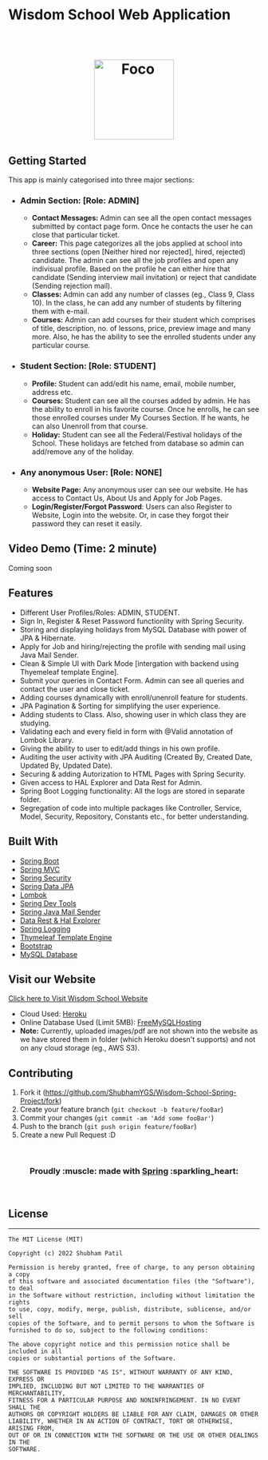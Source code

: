 # Wisdom School Web Application
<h1 align="center">
  <br>
  <img src="https://user-images.githubusercontent.com/33577947/180727734-36effef4-9847-4689-bb29-a52ffd319bd5.png" alt="Foco" height="160" width="160">
</h1>

## Getting Started
This app is mainly categorised into three major sections:
* ### Admin Section: [Role: ADMIN]
  - **Contact Messages:** Admin can see all the open contact messages submitted by contact page form. Once he contacts the user he can close that particular ticket. 
  - **Career:** This page categorizes all the jobs applied at school into three sections (open [Neither hired nor rejected], hired, rejected) candidate. The admin can see all the job profiles and open any indivisual profile. Based on the profile he can either hire that candidate (Sending interview mail invitation) or reject that candidate (Sending rejection mail).
  - **Classes:** Admin can add any number of classes (eg., Class 9, Class 10). In the class, he can add any number of students by filtering them with e-mail.
  - **Courses:** Admin can add courses for their student which comprises of title, description, no. of lessons, price, preview image and many more. Also, he has the ability to see the enrolled students under any particular course. 
* ### Student Section: [Role: STUDENT]
  - **Profile:** Student can add/edit his name, email, mobile number, address etc. 
  - **Courses:** Student can see all the courses added by admin. He has the ability to enroll in his favorite course. Once he enrolls, he can see those enrolled courses under My Courses Section. If he wants, he can also Unenroll from that course.
  - **Holiday:** Student can see all the Federal/Festival holidays of the School. These holidays are fetched from database so admin can add/remove any of the holiday.
* ### Any anonymous User: [Role: NONE]
  - **Website Page:** Any anonymous user can see our website. He has access to Contact Us, About Us and Apply for Job Pages.
  - **Login/Register/Forgot Password**: Users can also Register to Website, Login into the website. Or, in case they forgot their password they can reset it easily.

## Video Demo (Time: 2 minute)
Coming soon

## Features
* Different User Profiles/Roles: ADMIN, STUDENT.
* Sign In, Register & Reset Password functionlity with Spring Security.
* Storing and displaying holidays from MySQL Database with power of JPA & Hibernate.
* Apply for Job and hiring/rejecting the profile with sending mail using Java Mail Sender.
* Clean & Simple UI with Dark Mode [intergation with backend using Thyemeleaf template Engine].
* Submit your queries in Contact Form. Admin can see all queries and contact the user and close ticket.
* Adding courses dynamically with enroll/unenroll feature for students.
* JPA Pagination & Sorting for simplifying the user experience.
* Adding students to Class. Also, showing user in which class they are studying.
* Validating each and every field in form with @Valid annotation of Lombok Library.
* Giving the ability to user to edit/add things in his own profile.
* Auditing the user activity with JPA Auditing (Created By, Created Date, Updated By, Updated Date).
* Securing & adding Autorization to HTML Pages with Spring Security.
* Given access to HAL Explorer and Data Rest for Admin.
* Spring Boot Logging functionality: All the logs are stored in separate folder.
* Segregation of code into multiple packages like Controller, Service, Model, Security, Repository, Constants etc., for better understanding.

## Built With
- [Spring Boot](https://spring.io/projects/spring-boot)
- [Spring MVC](https://docs.spring.io/spring-framework/docs/3.2.x/spring-framework-reference/html/mvc.html)
- [Spring Security](https://spring.io/projects/spring-security)
- [Spring Data JPA](https://spring.io/projects/spring-data-jpa)
- [Lombok](https://projectlombok.org/)
- [Spring Dev Tools](https://docs.spring.io/spring-boot/docs/1.5.16.RELEASE/reference/html/using-boot-devtools.html)
- [Spring Java Mail Sender](https://docs.spring.io/spring-framework/docs/3.0.x/spring-framework-reference/html/mail.html)
- [Data Rest & Hal Explorer](https://docs.spring.io/spring-data/rest/docs/current/reference/html/)
- [Spring Logging](https://docs.spring.io/spring-boot/docs/2.1.13.RELEASE/reference/html/boot-features-logging.html)
- [Thymeleaf Template Engine](https://www.thymeleaf.org/)
- [Bootstrap](https://getbootstrap.com/)
- [MySQL Database](https://www.mysql.com/)

## Visit our Website
[Click here to Visit Wisdom School Website](https://wisdomschool-spring-shubhamygs.herokuapp.com/)
- Cloud Used: [Heroku](https://www.heroku.com/)
- Online Database Used (Limit 5MB): [FreeMySQLHosting](https://www.freemysqlhosting.net/)
- **Note:** Currently, uploaded images/pdf are not shown into the website as we have stored them in folder (which Heroku doesn't supports) and not on any cloud storage (eg., AWS S3).

## Contributing
1. Fork it (<https://github.com/ShubhamYGS/Wisdom-School-Spring-Project/fork>)
2. Create your feature branch (`git checkout -b feature/fooBar`)
3. Commit your changes (`git commit -am 'Add some fooBar'`)
4. Push to the branch (`git push origin feature/fooBar`)
5. Create a new Pull Request :D

<br>
<div align="center">
  <h3>Proudly :muscle: made with <b><a href="https://spring.io/">Spring</a> :sparkling_heart:</b></h3>
</div>
<br>

## License
-------

    The MIT License (MIT)
    
    Copyright (c) 2022 Shubham Patil
    
    Permission is hereby granted, free of charge, to any person obtaining a copy
    of this software and associated documentation files (the "Software"), to deal
    in the Software without restriction, including without limitation the rights
    to use, copy, modify, merge, publish, distribute, sublicense, and/or sell
    copies of the Software, and to permit persons to whom the Software is
    furnished to do so, subject to the following conditions:

    The above copyright notice and this permission notice shall be included in all
    copies or substantial portions of the Software.

    THE SOFTWARE IS PROVIDED "AS IS", WITHOUT WARRANTY OF ANY KIND, EXPRESS OR
    IMPLIED, INCLUDING BUT NOT LIMITED TO THE WARRANTIES OF MERCHANTABILITY,
    FITNESS FOR A PARTICULAR PURPOSE AND NONINFRINGEMENT. IN NO EVENT SHALL THE
    AUTHORS OR COPYRIGHT HOLDERS BE LIABLE FOR ANY CLAIM, DAMAGES OR OTHER
    LIABILITY, WHETHER IN AN ACTION OF CONTRACT, TORT OR OTHERWISE, ARISING FROM,
    OUT OF OR IN CONNECTION WITH THE SOFTWARE OR THE USE OR OTHER DEALINGS IN THE
    SOFTWARE.
